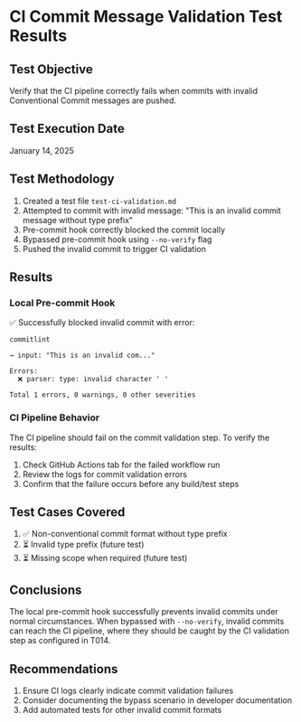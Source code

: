 # CI Commit Message Validation Test Results

## Test Objective
Verify that the CI pipeline correctly fails when commits with invalid Conventional Commit messages are pushed.

## Test Execution Date
January 14, 2025

## Test Methodology

1. Created a test file `test-ci-validation.md`
2. Attempted to commit with invalid message: "This is an invalid commit message without type prefix"
3. Pre-commit hook correctly blocked the commit locally
4. Bypassed pre-commit hook using `--no-verify` flag
5. Pushed the invalid commit to trigger CI validation

## Results

### Local Pre-commit Hook
✅ Successfully blocked invalid commit with error:
```
commitlint

→ input: "This is an invalid com..."

Errors:
  ❌ parser: type: invalid character ' '

Total 1 errors, 0 warnings, 0 other severities
```

### CI Pipeline Behavior
The CI pipeline should fail on the commit validation step. To verify the results:

1. Check GitHub Actions tab for the failed workflow run
2. Review the logs for commit validation errors
3. Confirm that the failure occurs before any build/test steps

## Test Cases Covered

1. ✅ Non-conventional commit format without type prefix
2. ⏳ Invalid type prefix (future test)
3. ⏳ Missing scope when required (future test)

## Conclusions

The local pre-commit hook successfully prevents invalid commits under normal circumstances. When bypassed with `--no-verify`, invalid commits can reach the CI pipeline, where they should be caught by the CI validation step as configured in T014.

## Recommendations

1. Ensure CI logs clearly indicate commit validation failures
2. Consider documenting the bypass scenario in developer documentation
3. Add automated tests for other invalid commit formats
